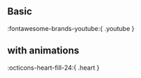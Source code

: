 ## Basic
:fontawesome-brands-youtube:{ .youtube }

## with animations
:octicons-heart-fill-24:{ .heart }